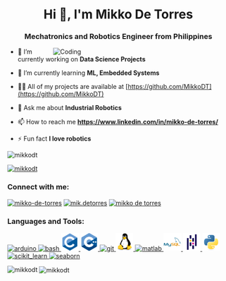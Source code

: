 <h1 align="center">Hi 👋, I'm Mikko De Torres</h1>
<h3 align="center">Mechatronics and Robotics Engineer from Philippines</h3>
<img align="right" alt="Coding" width="400" src="[https://i.pinimg.com/originals/37/ce/5c/37ce5cbba8852a35113ade2db2e6297c.gif](https://gifdb.com/images/high/animated-chock-coding-c78f6elj32sfoi8q.gif)">

- 🔭 I’m currently working on **Data Science Projects**

- 🌱 I’m currently learning **ML, Embedded Systems**

- 👨‍💻 All of my projects are available at [https://github.com/MikkoDT](https://github.com/MikkoDT)

- 💬 Ask me about **Industrial Robotics**

- 📫 How to reach me **https://www.linkedin.com/in/mikko-de-torres/**

- ⚡ Fun fact **I love robotics**

<p align="left"> <img src="https://komarev.com/ghpvc/?username=mikkodt&label=Profile%20views&color=0e75b6&style=flat" alt="mikkodt" /> </p>

<p align="left"> <a href="https://github.com/ryo-ma/github-profile-trophy"><img src="https://github-profile-trophy.vercel.app/?username=mikkodt" alt="mikkodt" /></a> </p>

<h3 align="left">Connect with me:</h3>
<p align="left">
<a href="https://linkedin.com/in/mikko-de-torres" target="blank"><img align="center" src="https://raw.githubusercontent.com/rahuldkjain/github-profile-readme-generator/master/src/images/icons/Social/linked-in-alt.svg" alt="mikko-de-torres" height="30" width="40" /></a>
<a href="https://fb.com/mik.detorres" target="blank"><img align="center" src="https://raw.githubusercontent.com/rahuldkjain/github-profile-readme-generator/master/src/images/icons/Social/facebook.svg" alt="mik.detorres" height="30" width="40" /></a>
<a href="https://www.youtube.com/c/mikko de torres" target="blank"><img align="center" src="https://raw.githubusercontent.com/rahuldkjain/github-profile-readme-generator/master/src/images/icons/Social/youtube.svg" alt="mikko de torres" height="30" width="40" /></a>
</p>

<h3 align="left">Languages and Tools:</h3>
<p align="left"> <a href="https://www.arduino.cc/" target="_blank" rel="noreferrer"> <img src="https://cdn.worldvectorlogo.com/logos/arduino-1.svg" alt="arduino" width="40" height="40"/> </a> <a href="https://www.gnu.org/software/bash/" target="_blank" rel="noreferrer"> <img src="https://www.vectorlogo.zone/logos/gnu_bash/gnu_bash-icon.svg" alt="bash" width="40" height="40"/> </a> <a href="https://www.cprogramming.com/" target="_blank" rel="noreferrer"> <img src="https://raw.githubusercontent.com/devicons/devicon/master/icons/c/c-original.svg" alt="c" width="40" height="40"/> </a> <a href="https://www.w3schools.com/cpp/" target="_blank" rel="noreferrer"> <img src="https://raw.githubusercontent.com/devicons/devicon/master/icons/cplusplus/cplusplus-original.svg" alt="cplusplus" width="40" height="40"/> </a> <a href="https://git-scm.com/" target="_blank" rel="noreferrer"> <img src="https://www.vectorlogo.zone/logos/git-scm/git-scm-icon.svg" alt="git" width="40" height="40"/> </a> <a href="https://www.linux.org/" target="_blank" rel="noreferrer"> <img src="https://raw.githubusercontent.com/devicons/devicon/master/icons/linux/linux-original.svg" alt="linux" width="40" height="40"/> </a> <a href="https://www.mathworks.com/" target="_blank" rel="noreferrer"> <img src="https://upload.wikimedia.org/wikipedia/commons/2/21/Matlab_Logo.png" alt="matlab" width="40" height="40"/> </a> <a href="https://www.mysql.com/" target="_blank" rel="noreferrer"> <img src="https://raw.githubusercontent.com/devicons/devicon/master/icons/mysql/mysql-original-wordmark.svg" alt="mysql" width="40" height="40"/> </a> <a href="https://pandas.pydata.org/" target="_blank" rel="noreferrer"> <img src="https://raw.githubusercontent.com/devicons/devicon/2ae2a900d2f041da66e950e4d48052658d850630/icons/pandas/pandas-original.svg" alt="pandas" width="40" height="40"/> </a> <a href="https://www.python.org" target="_blank" rel="noreferrer"> <img src="https://raw.githubusercontent.com/devicons/devicon/master/icons/python/python-original.svg" alt="python" width="40" height="40"/> </a> <a href="https://scikit-learn.org/" target="_blank" rel="noreferrer"> <img src="https://upload.wikimedia.org/wikipedia/commons/0/05/Scikit_learn_logo_small.svg" alt="scikit_learn" width="40" height="40"/> </a> <a href="https://seaborn.pydata.org/" target="_blank" rel="noreferrer"> <img src="https://seaborn.pydata.org/_images/logo-mark-lightbg.svg" alt="seaborn" width="40" height="40"/> </a> </p>

<p><img align="left" src="https://github-readme-stats.vercel.app/api/top-langs?username=mikkodt&show_icons=true&locale=en&layout=compact" alt="mikkodt" /></p>

<p>&nbsp;<img align="center" src="https://github-readme-stats.vercel.app/api?username=mikkodt&show_icons=true&locale=en" alt="mikkodt" /></p>
